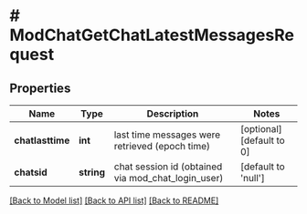 # # ModChatGetChatLatestMessagesRequest

## Properties

Name | Type | Description | Notes
------------ | ------------- | ------------- | -------------
**chatlasttime** | **int** | last time messages were retrieved (epoch time) | [optional] [default to 0]
**chatsid** | **string** | chat session id (obtained via mod_chat_login_user) | [default to 'null']

[[Back to Model list]](../../README.md#models) [[Back to API list]](../../README.md#endpoints) [[Back to README]](../../README.md)
